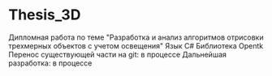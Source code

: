 # Thesis_3D
Дипломная работа по теме "Разработка и анализ алгоритмов отрисовки трехмерных объектов с учетом освещения"
Язык C#
Библиотека Opentk
Перенос существующей части на git: в процессе
Дальнейшая разработка: в процессе
